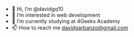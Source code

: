 - 👋 Hi, I’m @davidgq10
- 👀 I’m interested in web development
- 🌱 I’m currently studying at 4Geeks Academy
- 📫 How to reach me davidgarbanzo@gmail.com

<!---
davidgq10/davidgq10 is a ✨ special ✨ repository because its `README.md` (this file) appears on your GitHub profile.
You can click the Preview link to take a look at your changes.
--->
